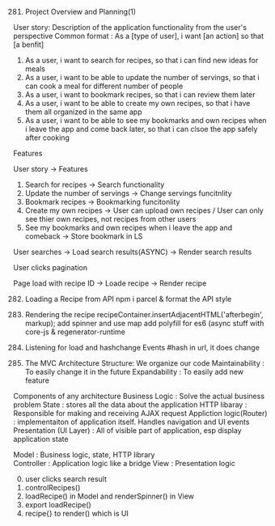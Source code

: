 281. Project Overview and Planning(1)

User story: Description of the application functionality from the user's perspective 
Common format : As a [type of user], i want [an action] so that [a benfit]

1. As a user, i want to search for recipes, so that i can find new ideas for meals 
2. As a user, i want to be able to update the number of servings, so that i can cook a meal for different number of people 
3. As a user, i want to bookmark recipes, so that i can review them later 
4. As a user, i want to be able to create my own recipes, so that i have them all organized in the same app 
5. As a user, i want to be able to see my bookmarks and own recipes when i leave the app and come back later, so that i can clsoe the app safely after cooking 

Features

User story -> Features
1. Search for recipes -> Search functionality
2. Update the number of servings -> Change servings funcitnlity 
3. Bookmark recipes -> Bookmarking funcitonlity 
4. Create my own recipes -> User can upload own recipes / User can only see thier own recipes, not recipes from other users 
5. See my bookmarks and own recipes when i leave the app and comeback -> Store bookmark in LS 

User searches -> Load search results(ASYNC) -> Render search results 

User clicks pagination 

Page load with recipe ID -> Loade recipe -> Render recipe 


282. Loading a Recipe from API
npm i parcel & format the API style


283. Rendering the recipe 
recipeContainer.insertAdjacentHTML('afterbegin', markup);
add spinner and use map 
add polyfill for es6 (async stuff with core-js & regenerator-runtime


284. Listening for load and hashchange Events
#hash in url, it does change  

285. The MVC Architecture 
Structure: We organize our code
Maintainability : To easily change it in the future 
Expandability : To easily add new feature 

Components of any architecture 
Business Logic : Solve the actual business problem 
State : stores all the data about the application
HTTP libaray : Responsible for making and receiving AJAX request
Appliction logic(Router) : implementaiton of application itself. Handles navigation and UI events
Presentation (UI Layer) : All of visible part of application, esp display application state 


Model : Business logic, state, HTTP library          
Controller : Application logic like a bridge
View : Presentation logic

0. user clicks search result 
1. controlRecipes()
2. loadRecipe() in Model and renderSpinner() in View
3. export loadRecipe() 
4. recipe{} to render() which is UI
